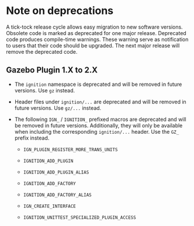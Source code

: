 # Note on deprecations
A tick-tock release cycle allows easy migration to new software versions.
Obsolete code is marked as deprecated for one major release.
Deprecated code produces compile-time warnings. These warning serve as
notification to users that their code should be upgraded. The next major
release will remove the deprecated code.

## Gazebo Plugin 1.X to 2.X

* The `ignition` namespace is deprecated and will be removed in future versions.
  Use `gz` instead.

* Header files under `ignition/...` are deprecated and will be removed in future versions.
  Use `gz/...` instead.

* The following `IGN_` / `IGNITION_` prefixed macros are deprecated and will be removed in future versions.
  Additionally, they will only be available when including the corresponding `ignition/...` header.
  Use the `GZ_` prefix instead.
  * `IGN_PLUGIN_REGISTER_MORE_TRANS_UNITS`

  * `IGNITION_ADD_PLUGIN`
  * `IGNITION_ADD_PLUGIN_ALIAS`
  * `IGNITION_ADD_FACTORY`
  * `IGNITION_ADD_FACTORY_ALIAS`
  *  `IGN_CREATE_INTERFACE`
  *  `IGNITION_UNITTEST_SPECIALIZED_PLUGIN_ACCESS`
